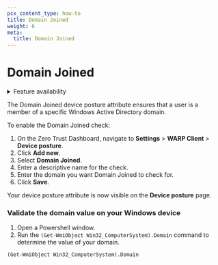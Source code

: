```yaml
---
pcx_content_type: how-to
title: Domain Joined
weight: 6
meta:
  title: Domain Joined
---
```


# Domain Joined

<details>
<summary>Feature availability</summary>
<div>

| Operating Systems | [WARP mode required](/cloudflare-one/connections/connect-devices/warp/#warp-client-modes) | [Zero Trust plans](https://www.cloudflare.com/teams-pricing/) |
| ----------------- | ----------------------------------------------------------------------------------------- | ------------------------------------------------------------- |
| Windows           | WARP with Gateway                                                                         | All plans                                                     |

</div>
</details>

The Domain Joined device posture attribute ensures that a user is a member of a specific Windows Active Directory domain.

To enable the Domain Joined check:

1.  On the Zero Trust Dashboard, navigate to **Settings** > **WARP Client** > **Device posture**.
1.  Click **Add new**.
1.  Select **Domain Joined**.
1.  Enter a descriptive name for the check.
1.  Enter the domain you want Domain Joined to check for.
1.  Click **Save**.

Your device posture attribute is now visible on the **Device posture** page.

### Validate the domain value on your Windows device

1.  Open a Powershell window.
1.  Run the `(Get-WmiObject Win32_ComputerSystem).Domain` command to determine the value of your domain.

```txt
(Get-WmiObject Win32_ComputerSystem).Domain
```

